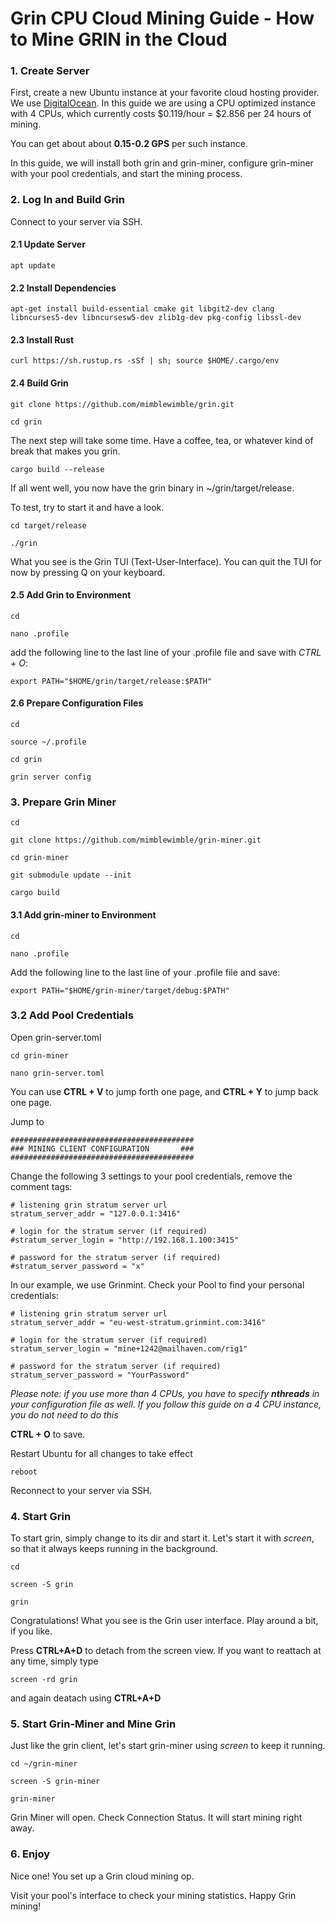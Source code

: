 # Grin CPU Cloud Mining Guide - How to Mine GRIN in the Cloud

### 1. Create Server
First, create a new Ubuntu instance at your favorite cloud hosting provider. We use [DigitalOcean](https://m.do.co/c/8949111a23b1). In this guide we are using a CPU optimized instance with 4 CPUs, which currently costs $0.119/hour = $2.856 per 24 hours of mining. 

You can get about about **0.15-0.2 GPS** per such instance.

In this guide, we will install both grin and grin-miner, configure grin-miner with your pool credentials, and start the mining process.

### 2. Log In and Build Grin
Connect to your server via SSH. 

#### 2.1 Update Server

`apt update`

#### 2.2 Install Dependencies

`apt-get install build-essential cmake git libgit2-dev clang libncurses5-dev libncursesw5-dev zlib1g-dev pkg-config libssl-dev`

#### 2.3 Install Rust

`curl https://sh.rustup.rs -sSf | sh; source $HOME/.cargo/env`

#### 2.4 Build Grin

`git clone https://github.com/mimblewimble/grin.git`

`cd grin`

The next step will take some time. Have a coffee, tea, or whatever kind of break that makes you grin.

`cargo build --release`

If all went well, you now have the grin binary in ~/grin/target/release.

To test, try to start it and have a look.

`cd target/release`

`./grin`

What you see is the Grin TUI (Text-User-Interface). You can quit the TUI for now by pressing Q on your keyboard.

#### 2.5 Add Grin to Environment

`cd`

`nano .profile`

add the following line to the last line of your .profile file and save with *CTRL + O*:

`export PATH="$HOME/grin/target/release:$PATH"`

#### 2.6 Prepare Configuration Files

`cd`

`source ~/.profile`

`cd grin`

`grin server config`


### 3. Prepare Grin Miner

`cd`

`git clone https://github.com/mimblewimble/grin-miner.git`

`cd grin-miner`

`git submodule update --init`

`cargo build`

#### 3.1 Add grin-miner to Environment

`cd`

`nano .profile`

Add the following line to the last line of your .profile file and save:

`export PATH="$HOME/grin-miner/target/debug:$PATH"`


### 3.2 Add Pool Credentials

Open grin-server.toml

`cd grin-miner`

`nano grin-server.toml`

You can use **CTRL + V** to jump forth one page, and **CTRL + Y** to jump back one page.

Jump to

```
#########################################
### MINING CLIENT CONFIGURATION       ###
######################################### 
```

Change the following 3 settings to your pool credentials, remove the comment tags:

``` 
# listening grin stratum server url
stratum_server_addr = "127.0.0.1:3416"

# login for the stratum server (if required)
#stratum_server_login = "http://192.168.1.100:3415"

# password for the stratum server (if required)
#stratum_server_password = "x" 
```

In our example, we use Grinmint. Check your Pool to find your personal credentials:

```
# listening grin stratum server url
stratum_server_addr = "eu-west-stratum.grinmint.com:3416"

# login for the stratum server (if required)
stratum_server_login = "mine+1242@mailhaven.com/rig1"

# password for the stratum server (if required)
stratum_server_password = "YourPassword"
``` 

*Please note: if you use more than 4 CPUs, you have to specify **nthreads** in your configuration file as well. If you follow this guide on a 4 CPU instance, you do not need to do this*

**CTRL + O** to save. 

Restart Ubuntu for all changes to take effect

`reboot`

Reconnect to your server via SSH.

### 4. Start Grin

To start grin, simply change to its dir and start it. Let's start it with *screen*, so that it always keeps running in the background.

`cd`

`screen -S grin`

`grin`

Congratulations! What you see is the Grin user interface. Play around a bit, if you like.

Press **CTRL+A+D** to detach from the screen view. If you want to reattach at any time, simply type 

`screen -rd grin`

and again deatach using **CTRL+A+D**

### 5. Start Grin-Miner and Mine Grin

Just like the grin client, let's start grin-miner using *screen* to keep it running.

`cd ~/grin-miner`

`screen -S grin-miner`

`grin-miner`

Grin Miner will open. Check Connection Status. It will start mining right away. 

### 6. Enjoy

Nice one! You set up a Grin cloud mining op. 

Visit your pool's interface to check your mining statistics. Happy Grin mining!
